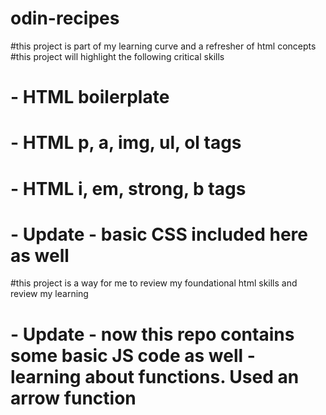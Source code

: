 # odin-recipes

#this project is part of my learning curve and a refresher of html concepts
#this project will highlight the following critical skills
# - HTML boilerplate
# - HTML p, a, img, ul, ol tags
# - HTML i, em, strong, b tags
# - Update - basic CSS included here as well 
#this project is a way for me to review my foundational html skills and review my learning

# - Update - now this repo contains some basic JS code as well - learning about functions. Used an arrow function